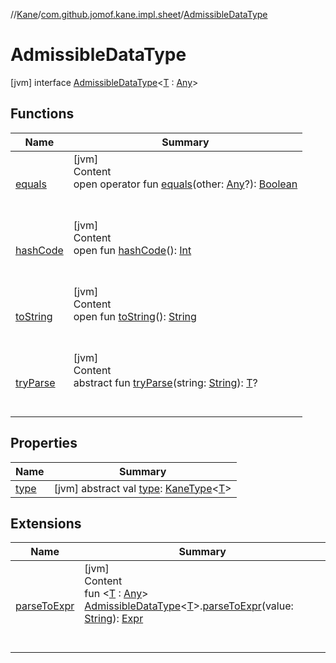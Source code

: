//[Kane](../../index.md)/[com.github.jomof.kane.impl.sheet](../index.md)/[AdmissibleDataType](index.md)



# AdmissibleDataType  
 [jvm] interface [AdmissibleDataType](index.md)<[T](index.md) : [Any](https://kotlinlang.org/api/latest/jvm/stdlib/kotlin/-any/index.html)>   


## Functions  
  
|  Name|  Summary| 
|---|---|
| <a name="kotlin/Any/equals/#kotlin.Any?/PointingToDeclaration/"></a>[equals](../../com.github.jomof.kane.impl.types/-double-algebraic-type/index.md#%5Bkotlin%2FAny%2Fequals%2F%23kotlin.Any%3F%2FPointingToDeclaration%2F%5D%2FFunctions%2F-1324435526)| <a name="kotlin/Any/equals/#kotlin.Any?/PointingToDeclaration/"></a>[jvm]  <br>Content  <br>open operator fun [equals](../../com.github.jomof.kane.impl.types/-double-algebraic-type/index.md#%5Bkotlin%2FAny%2Fequals%2F%23kotlin.Any%3F%2FPointingToDeclaration%2F%5D%2FFunctions%2F-1324435526)(other: [Any](https://kotlinlang.org/api/latest/jvm/stdlib/kotlin/-any/index.html)?): [Boolean](https://kotlinlang.org/api/latest/jvm/stdlib/kotlin/-boolean/index.html)  <br><br><br>
| <a name="kotlin/Any/hashCode/#/PointingToDeclaration/"></a>[hashCode](../../com.github.jomof.kane.impl.types/-double-algebraic-type/index.md#%5Bkotlin%2FAny%2FhashCode%2F%23%2FPointingToDeclaration%2F%5D%2FFunctions%2F-1324435526)| <a name="kotlin/Any/hashCode/#/PointingToDeclaration/"></a>[jvm]  <br>Content  <br>open fun [hashCode](../../com.github.jomof.kane.impl.types/-double-algebraic-type/index.md#%5Bkotlin%2FAny%2FhashCode%2F%23%2FPointingToDeclaration%2F%5D%2FFunctions%2F-1324435526)(): [Int](https://kotlinlang.org/api/latest/jvm/stdlib/kotlin/-int/index.html)  <br><br><br>
| <a name="kotlin/Any/toString/#/PointingToDeclaration/"></a>[toString](../../com.github.jomof.kane.impl.types/-object-kane-type/-companion/index.md#%5Bkotlin%2FAny%2FtoString%2F%23%2FPointingToDeclaration%2F%5D%2FFunctions%2F-1324435526)| <a name="kotlin/Any/toString/#/PointingToDeclaration/"></a>[jvm]  <br>Content  <br>open fun [toString](../../com.github.jomof.kane.impl.types/-object-kane-type/-companion/index.md#%5Bkotlin%2FAny%2FtoString%2F%23%2FPointingToDeclaration%2F%5D%2FFunctions%2F-1324435526)(): [String](https://kotlinlang.org/api/latest/jvm/stdlib/kotlin/-string/index.html)  <br><br><br>
| <a name="com.github.jomof.kane.impl.sheet/AdmissibleDataType/tryParse/#kotlin.String/PointingToDeclaration/"></a>[tryParse](try-parse.md)| <a name="com.github.jomof.kane.impl.sheet/AdmissibleDataType/tryParse/#kotlin.String/PointingToDeclaration/"></a>[jvm]  <br>Content  <br>abstract fun [tryParse](try-parse.md)(string: [String](https://kotlinlang.org/api/latest/jvm/stdlib/kotlin/-string/index.html)): [T](index.md)?  <br><br><br>


## Properties  
  
|  Name|  Summary| 
|---|---|
| <a name="com.github.jomof.kane.impl.sheet/AdmissibleDataType/type/#/PointingToDeclaration/"></a>[type](type.md)| <a name="com.github.jomof.kane.impl.sheet/AdmissibleDataType/type/#/PointingToDeclaration/"></a> [jvm] abstract val [type](type.md): [KaneType](../../com.github.jomof.kane.impl.types/-kane-type/index.md)<[T](index.md)>   <br>


## Extensions  
  
|  Name|  Summary| 
|---|---|
| <a name="com.github.jomof.kane.impl.sheet//parseToExpr/com.github.jomof.kane.impl.sheet.AdmissibleDataType[TypeParam(bounds=[kotlin.Any])]#kotlin.String/PointingToDeclaration/"></a>[parseToExpr](../parse-to-expr.md)| <a name="com.github.jomof.kane.impl.sheet//parseToExpr/com.github.jomof.kane.impl.sheet.AdmissibleDataType[TypeParam(bounds=[kotlin.Any])]#kotlin.String/PointingToDeclaration/"></a>[jvm]  <br>Content  <br>fun <[T](../parse-to-expr.md) : [Any](https://kotlinlang.org/api/latest/jvm/stdlib/kotlin/-any/index.html)> [AdmissibleDataType](index.md)<[T](../parse-to-expr.md)>.[parseToExpr](../parse-to-expr.md)(value: [String](https://kotlinlang.org/api/latest/jvm/stdlib/kotlin/-string/index.html)): [Expr](../../com.github.jomof.kane/-expr/index.md)  <br><br><br>


